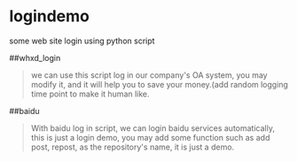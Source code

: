 logindemo
=========

some web site login using python script

##whxd_login

>we can use this script log in our company's OA system, you may modify it, and it will help you to save your money.(add 
>random logging time point to make it human like.

##baidu

>With baidu log in script, we can login baidu services automatically, this is just a login demo, you may add some function 
>such as add post, repost, as the repository's name, it is just a demo.
